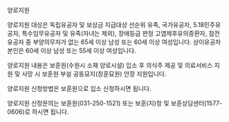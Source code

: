 양로지원


양로지원 대상은 독립유공자 및 보상금 지급대상 선순위 유족, 국가유공자, 5.18민주유공자, 특수임무유공자 및 유족(자녀는 제외), 장애등급 판정 고엽제후유의증환자, 참전유공자 중 부양의무자가 없는 65세 이상 남성 또는 60세 이상 여성입니다. 상이유공자 본인은 60세 이상 남성 또는 55세 이상 여성입니다.


양로지원 내용은 보훈원(수원시 소재 양로시설) 입소 후 의식주 제공 및 의료서비스 지원 및 사망 시 보훈원 부설 공동묘지(창훈묘원) 안장 지원입니다.


양로지원 신청방법은 보훈원으로 입소 신청하시면 됩니다.


양로지원 신청문의는 보훈원(031-250-1521) 또는 보훈(지)청 및 보훈상담센터(1577-0606)로 하시면 됩니다.